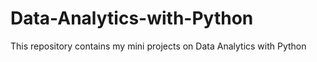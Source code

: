 # Data-Analytics-with-Python
This repository contains my mini projects on Data Analytics with Python
